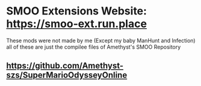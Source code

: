 # SMOO Extensions Website: https://smoo-ext.run.place


These mods were not made by me (Except my baby ManHunt and Infection)  all of these are just the compilee files of 
Amethyst's SMOO Repository 

## https://github.com/Amethyst-szs/SuperMarioOdysseyOnline

